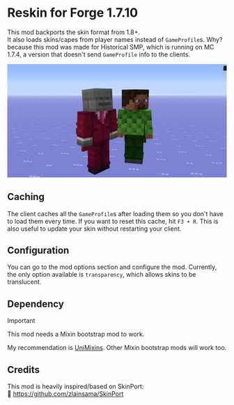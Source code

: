 # Reskin for Forge 1.7.10
This mod backports the skin format from 1.8+.
<br>It also loads skins/capes from player names instead of `GameProfile`s. Why? because this mod was made for Historical SMP, which is running on MC 1.7.4, a version that doesn't send `GameProfile` info to the clients.

![Demonstration](img.png)

## Caching
The client caches all the `GameProfile`s after loading them so you don't have to load them every time. If you want to reset this cache, hit `F3 + R`. This is also useful to update your skin without restarting your client.

## Configuration
You can go to the mod options section and configure the mod. Currently, the only option available is `transparency`, which allows skins to be translucent.

## Dependency
> [!IMPORTANT]
> This mod needs a Mixin bootstrap mod to work.

My recommendation is [UniMixins](https://modrinth.com/mod/unimixins). Other Mixin bootstrap mods will work too.

## Credits
This mod is heavily inspired/based on SkinPort:
<br>🔗 https://github.com/zlainsama/SkinPort
